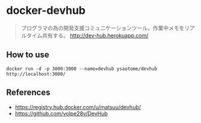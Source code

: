 # docker-devhub

>プログラマの為の開発支援コミュニケーションツール。作業中メモをリアルタイム共有する。
>http://dev-hub.herokuapp.com/

## How to use

    docker run -d -p 3000:3000 --name=devhub ysaotome/devhub
    http://localhost:3000/

## References

 - https://registry.hub.docker.com/u/matsuu/devhub/
 - https://github.com/volpe28v/DevHub
